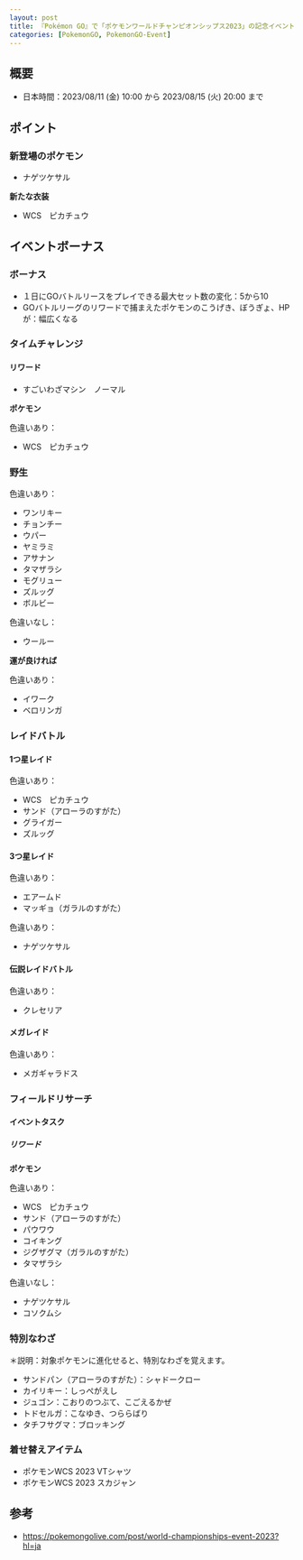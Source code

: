 ```yaml
---
layout: post
title: 『Pokémon GO』で「ポケモンワールドチャンピオンシップス2023」の記念イベント開催！
categories: [PokemonGO, PokemonGO-Event]
---
```


## 概要

- 日本時間：2023/08/11 (金) 10:00 から 2023/08/15 (火) 20:00 まで

## ポイント

### 新登場のポケモン

- ナゲツケサル

**新たな衣装**

- WCS　ピカチュウ

## イベントボーナス

### ボーナス

- １日にGOバトルリースをプレイできる最大セット数の変化：5から10
- GOバトルリーグのリワードで捕まえたポケモンのこうげき、ぼうぎょ、HPが：幅広くなる

### タイムチャレンジ

#### リワード

- すごいわざマシン　ノーマル

**ポケモン**

色違いあり：

- WCS　ピカチュウ

### 野生

色違いあり：

- ワンリキー
- チョンチー
- ウパー
- ヤミラミ
- アサナン
- タマザラシ
- モグリュー
- ズルッグ
- ボルビー

色違いなし：

- ウールー

**運が良ければ**

色違いあり：

- イワーク
- ベロリンガ

### レイドバトル

#### 1つ星レイド

色違いあり：

- WCS　ピカチュウ
- サンド（アローラのすがた）
- グライガー
- ズルッグ

#### 3つ星レイド

色違いあり：

- エアームド
- マッギョ（ガラルのすがた）

色違いあり：

- ナゲツケサル

#### 伝説レイドバトル

色違いあり：

- クレセリア

#### メガレイド

色違いあり：

- メガギャラドス

### フィールドリサーチ

#### イベントタスク

##### リワード

**ポケモン**

色違いあり：

- WCS　ピカチュウ
- サンド（アローラのすがた）
- パウワウ
- コイキング
- ジグザグマ（ガラルのすがた）
- タマザラシ

色違いなし：

- ナゲツケサル
- コソクムシ

### 特別なわざ

＊説明：対象ポケモンに進化せると、特別なわざを覚えます。

- サンドパン（アローラのすがた）：シャドークロー
- カイリキー：しっぺがえし
- ジュゴン：こおりのつぶて、こごえるかぜ
- トドセルガ：こなゆき、つららばり
- タチフサグマ：ブロッキング

### 着せ替えアイテム

- ポケモンWCS 2023 VTシャツ
- ポケモンWCS 2023 スカジャン

## 参考

- https://pokemongolive.com/post/world-championships-event-2023?hl=ja
